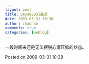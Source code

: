 ```yaml
---
layout: post
title: Days8885]最近
date: 2009-03-31 10:38
author: zhaohao
comments: true
categories: [weblog]
---
```

一段时间来还是无法摆脱心情压抑的状态。

Posted on 2009-03-31 10:38
